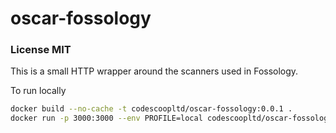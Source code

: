 # oscar-fossology

### License MIT

This is a small HTTP wrapper around the scanners used in Fossology.

To run locally

```sh
docker build --no-cache -t codescoopltd/oscar-fossology:0.0.1 .
docker run -p 3000:3000 --env PROFILE=local codescoopltd/oscar-fossology:0.0.1
```